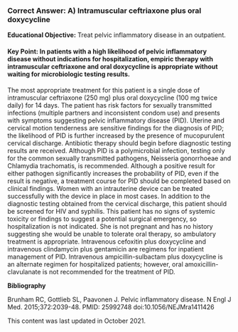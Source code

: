 
### Correct Answer: A) Intramuscular ceftriaxone plus oral doxycycline 

**Educational Objective:** Treat pelvic inflammatory disease in an outpatient.

#### **Key Point:** In patients with a high likelihood of pelvic inflammatory disease without indications for hospitalization, empiric therapy with intramuscular ceftriaxone and oral doxycycline is appropriate without waiting for microbiologic testing results.

The most appropriate treatment for this patient is a single dose of intramuscular ceftriaxone (250 mg) plus oral doxycycline (100 mg twice daily) for 14 days. The patient has risk factors for sexually transmitted infections (multiple partners and inconsistent condom use) and presents with symptoms suggesting pelvic inflammatory disease (PID). Uterine and cervical motion tenderness are sensitive findings for the diagnosis of PID; the likelihood of PID is further increased by the presence of mucopurulent cervical discharge. Antibiotic therapy should begin before diagnostic testing results are received. Although PID is a polymicrobial infection, testing only for the common sexually transmitted pathogens, Neisseria gonorrhoeae and Chlamydia trachomatis, is recommended. Although a positive result for either pathogen significantly increases the probability of PID, even if the result is negative, a treatment course for PID should be completed based on clinical findings. Women with an intrauterine device can be treated successfully with the device in place in most cases. In addition to the diagnostic testing obtained from the cervical discharge, this patient should be screened for HIV and syphilis.
This patient has no signs of systemic toxicity or findings to suggest a potential surgical emergency, so hospitalization is not indicated. She is not pregnant and has no history suggesting she would be unable to tolerate oral therapy, so ambulatory treatment is appropriate. Intravenous cefoxitin plus doxycycline and intravenous clindamycin plus gentamicin are regimens for inpatient management of PID. Intravenous ampicillin-sulbactam plus doxycycline is an alternate regimen for hospitalized patients; however, oral amoxicillin-clavulanate is not recommended for the treatment of PID.

**Bibliography**

Brunham RC, Gottlieb SL, Paavonen J. Pelvic inflammatory disease. N Engl J Med. 2015;372:2039-48. PMID: 25992748 doi:10.1056/NEJMra1411426

This content was last updated in October 2021.